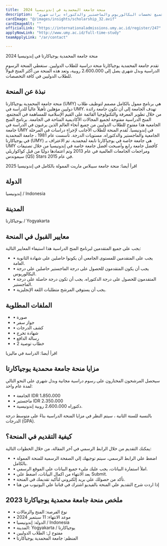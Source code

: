 ```yaml
---
title:  منحة جامعة المحمدية في إندونيسيا 2024 
description:  "المنحة الأكثر قبولًا للطلاب تعلن عن فتح باب القبول في منحة جامعة المحمدية يوجياكارتا في إندونيسيا لجميع تخصصات البكالوريوس والماجستير والدكتوراه براتب شهري." 
cardImage: "@/images/insights/scholarship_32.avif" 
cardImageAlt: "" 
officialLink: "https://internationaladmissions.umy.ac.id/register/247" 
applyNowLink: "http://www.umy.ac.id/full-time-study" 
teamApplyLink: "/ar/contact"

---
```


منحة جامعة المحمدية يوجياكارتا في إندونيسيا 2024

تقدم جامعة المحمدية يوجياكارتا منحة دراسية للطلاب الدوليين. ستغطي المنحة الرسوم الدراسية وبدل شهري يصل إلى 2،600،000 روبية، وتعد هذه المنحة من أكثر المنح قبولاً للطلاب الدوليين في كافة التخصصات.

## نبذة عن المنحة

منحة جامعة المحمدية يوجياكارتا (UMY) هي برنامج ممول بالكامل مصمم لتوظيف طلاب دوليين مؤهلين تأهيلاً عالياً للدراسة في UMY. تهدف الجامعة إلى أن تكون جامعة رائدة من خلال تطوير المعرفة والتكنولوجيا القائمة على القيم الإسلامية للمساهمة في المجتمع. المنح الدراسية مفتوحة لجميع المجالات الأكاديمية المتاحة في الجامعة. برنامج المنح الجامعية هذا مفتوح للطلاب الدوليين من جميع أنحاء العالم الذين يرغبون في الدراسة في جامعة UMY في إندونيسيا. تُقدم المنحة للطلاب الأجانب لإجراء دراسات في المرحلة الجامعية والماجستير والدكتوراه. مستويات الدرجة. تأسست عام 1981 ، جامعة المحمدية في يوجياكارتا (UMY) هي جامعة خاصة في يوجياكارتا تابعة لمحمدية. تم الاعتراف بـ UMY كأفضل جامعة رابع وأصبحت أفضل جامعة خاصة في إندونيسيا من خلال تصنيفات ومراجعات الجامعات العالمية في عام 2013 وتم اعتمادها دوليًا من قبل كواكواريلي سيموندس (QS) Stars في عام 2015.

اقرأ أيضا: منحة جامعة سيبلاس ماريت الممولة بالكامل في إندونيسيا 2025

## الدولة

إندونيسيا / Indonesia

## المدينة

يوجياكارتا / Yogyakarta

## معايير القبول في المنحة

يجب على جميع المتقدمين لبرنامج المنح الدراسية هذا استيفاء المعايير التالية:

- • يجب على المتقدمين للمستوى الجامعي أن يكونوا حاصلين على شهادة الثانوية العامة.
- • يجب أن يكون المتقدمون للحصول على درجة الماجستير حاصلين على درجة البكالوريوس.
- • المتقدمون للحصول على درجة الدكتوراه. يجب أن تكون درجة حاصلة على درجة الماجستير.
- • يجب أن يستوفي المرشح متطلبات اللغة الإنجليزية.

## الملفات المطلوبة

- • صورة
- • جواز سفر
- • كشف الدرجات
- • شهادة تخرج
- • رسالة الدافع
- • 2 خطاب توصية

اقرأ أيضا: الدراسة في ماليزيا

## مزايا منحة جامعة محمدية يوجياكارتا

سيحصل المرشحون المختارون على رسوم دراسية مجانية وبدل شهري على النحو التالي لمدة عام واحد:

- • الجامعة IDR 1،850،000
- • ماجستير IDR 2،350،000
- • دكتوراه 2،600،000 روبية إندونيسية.

بالنسبة للسنة الثانية ، سيتم النظر في مزايا المنحة الدراسية بناءً على متوسط درجة الدرجات (GPA).

## كيفية التقديم في المنحة؟

يمكنك التقديم من خلال الرابط الرسمي في آخر المقالة، من خلال الخطوات التالية:

- • اضغط علي الرابط الرسمي، سيتم توجيهك إلي الصفحة الرسمية للمنحة الممولة بالكامل.
- • املأ استمارة البيانات، يجب عليك مليء جميع البيانات علي الموقع الرسمي.
- • بعد الانتهاء من اكمال البيانات، اضغط علي Submit.
- • تأكد من حصولك علي بريد إلكتروني لتأكيد تقديمك في المنحة.
- • إذا اردت شرح التقديم علي المنحة بالفيديو اشترك في قناتنا علي اليوتيوب من هنا

## ملخص منحة جامعة محمدية يوجياكارتا 2023

- • نوع الفرصة: المنح والزمالات
- • موعد الانتهاء: 11 سبتمبر 2024
- • الدولة: إندونيسيا / Indonesia
- • المدينة: Yogyakarta / يوجياكارتا
- • مفتوح ل: الطلاب الدوليين
- • المنظم: جامعة المحمدية يوجياكارتا

